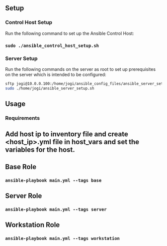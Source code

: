 ## Setup

### Control Host Setup
Run the following command to set up the Ansible Control Host:
### `sudo ./ansible_control_host_setup.sh`

### Server Setup
Run the following commands on the server as root to set up prerequisites on the server which is intended to be configured:
```bash
sftp jogi@10.0.0.100:/home/jogi/ansible_config_files/ansible_server_setup.sh ~
sudo ./home/jogi/ansible_server_setup.sh
```

## Usage
### Requirements
Add host ip to inventory file and create <host_ip>.yml file in host_vars and set the variables for the host.
----
## Base Role
### `ansible-playbook main.yml --tags base`

## Server Role
### `ansible-playbook main.yml --tags server`

## Workstation Role
### `ansible-playbook main.yml --tags workstation`
